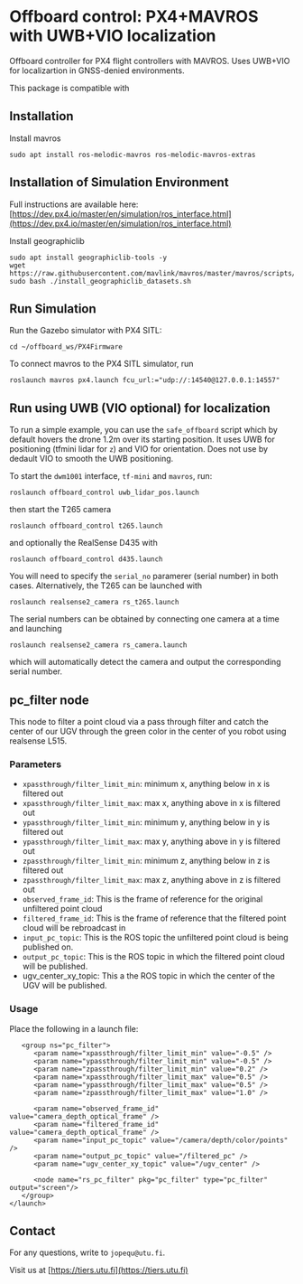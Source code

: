 # Offboard control: PX4+MAVROS with UWB+VIO localization

Offboard controller for PX4 flight controllers with MAVROS. Uses UWB+VIO for localizartion in GNSS-denied environments.

This package is compatible with 

## Installation

Install mavros
```
sudo apt install ros-melodic-mavros ros-melodic-mavros-extras
```

## Installation of Simulation Environment

Full instructions are available here: [https://dev.px4.io/master/en/simulation/ros_interface.html](https://dev.px4.io/master/en/simulation/ros_interface.html)


Install geographiclib
```
sudo apt install geographiclib-tools -y
wget https://raw.githubusercontent.com/mavlink/mavros/master/mavros/scripts/install_geographiclib_datasets.sh
sudo bash ./install_geographiclib_datasets.sh
```





## Run Simulation

Run the Gazebo simulator with PX4 SITL:
```
cd ~/offboard_ws/PX4Firmware
```

To connect mavros to the PX4 SITL simulator, run
```
roslaunch mavros px4.launch fcu_url:="udp://:14540@127.0.0.1:14557"
```

## Run using UWB (VIO optional) for localization

To run a simple example, you can use the `safe_offboard` script which by default hovers the drone 1.2m over its starting position. It uses UWB for positioning (tfmini lidar for `z`) and VIO for orientation. Does not use by dedault VIO to smooth the UWB positioning.

To start the `dwm1001` interface, `tf-mini` and `mavros`, run:
```
roslaunch offboard_control uwb_lidar_pos.launch
```

then start the T265 camera
```
roslaunch offboard_control t265.launch
```

and optionally the RealSense D435 with
```
roslaunch offboard_control d435.launch
```

You will need to specify the `serial_no` paramerer (serial number) in both cases. Alternatively, the T265 can be launched with
```
roslaunch realsense2_camera rs_t265.launch
```

The serial numbers can be obtained by connecting one camera at a time and launching
```
roslaunch realsense2_camera rs_camera.launch
```
which will automatically detect the camera and output the corresponding serial number.




## pc_filter node
This node to filter a point cloud via a pass through filter and catch the center of our UGV through the green color in the center of you robot using realsense L515.



### Parameters
- `xpassthrough/filter_limit_min`: minimum x, anything below in x is filtered out
- `xpassthrough/filter_limit_max`: max x, anything above in x is filtered out
- `ypassthrough/filter_limit_min`: minimum y, anything below in y is filtered out
- `ypassthrough/filter_limit_max`: max y, anything above in y is filtered out
- `zpassthrough/filter_limit_min`: minimum z, anything below in z is filtered out
- `zpassthrough/filter_limit_max`: max z, anything above in z is filtered out
- `observed_frame_id`: This is the frame of reference for the original unfiltered point cloud
- `filtered_frame_id`: This is the frame of reference that the filtered point cloud will be rebroadcast in
- `input_pc_topic`: This is the ROS topic the unfiltered point cloud is being published on.
- `output_pc_topic`: This is the ROS topic in which the filtered point cloud will be published.
- ugv_center_xy_topic: This a the ROS topic in which the center of the UGV will be published.

### Usage
Place the following in a launch file:
```
   <group ns="pc_filter">
      <param name="xpassthrough/filter_limit_min" value="-0.5" />
      <param name="ypassthrough/filter_limit_min" value="-0.5" />
      <param name="zpassthrough/filter_limit_min" value="0.2" />
      <param name="xpassthrough/filter_limit_max" value="0.5" />
      <param name="ypassthrough/filter_limit_max" value="0.5" />
      <param name="zpassthrough/filter_limit_max" value="1.0" />
      
      <param name="observed_frame_id" value="camera_depth_optical_frame" />
      <param name="filtered_frame_id" value="camera_depth_optical_frame" />
      <param name="input_pc_topic" value="/camera/depth/color/points" />
      <param name="output_pc_topic" value="/filtered_pc" />
      <param name="ugv_center_xy_topic" value="/ugv_center" />

      <node name="rs_pc_filter" pkg="pc_filter" type="pc_filter" output="screen"/>
   </group>
</launch>
```


## Contact

For any questions, write to `jopequ@utu.fi`.

Visit us at [https://tiers.utu.fi](https://tiers.utu.fi)
